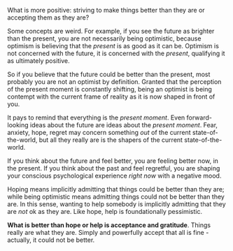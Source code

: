 What is more positive: striving to make things better than they are or accepting them as they are?

Some concepts are weird.
For example, if you see the future as brighter than the present, you are not necessarily being optimistic, because optimism is believing that the *present* is as good as it can be.
Optimism is not concerned with the future, it is concerned with the *present*, qualifying it as ultimately positive.

So if you believe that the future could be better than the present, most probably you are not an optimist by definition.
Granted that the perception of the present moment is constantly shifting, being an optimist is being contempt with the current frame of reality as it is now shaped in front of you.

It pays to remind that everything is the *present moment*.
Even forward-looking ideas about the future are ideas about the *present moment*.
Fear, anxiety, hope, regret may concern something *out* of the current state-of-the-world, but all they really are is the shapers of the current state-of-the-world.

If you think about the future and feel better, you are feeling better now, in the present.
If you think about the past and feel regretful, you are shaping your conscious psychological experience *right now* with a negative mood.

Hoping means implicitly admitting that things could be better than they are; while being optimistic means admitting things could not be better than they are.
In this sense, wanting to help somebody is implicitly admitting that they are *not* ok as they are.
Like hope, help is foundationally pessimistic.

**What is better than hope or help is acceptance and gratitude**.
Things really are what they are.
Simply and powerfully accept that all is fine - actually, it could not be better.
